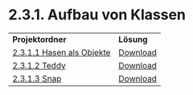 # 2.3.1. Aufbau von Klassen

<table>
  <tr>
    <td><strong>Projektordner</strong></td>
    <td><strong>Lösung</strong></td>
  </tr>
  <tr>
    <td><a href="2.3.1/2.3.1.1%20Hasen%20als%20Objekte">2.3.1.1 Hasen als Objekte</a></td>
    <td><a href="https://github.com/nikothegreek/inf-schule-loesungen/raw/master/2/2.3/2.3.1/2.3.1.1%20Hasen%20als%20Objekte/2.3.1.1.pdf">Download</a></td>
  </tr>
  <tr>
    <td><a href="2.3.1/2.3.1.2%20Teddy">2.3.1.2 Teddy</a></td>
    <td><a href="https://github.com/nikothegreek/inf-schule-loesungen/raw/master/2/2.3/2.3.1/2.3.1.2%20Teddy/2.3.1.2.pdf">Download</a></td>
  </tr>
  <tr>
    <td><a href="2.3.1/2.3.1.3%20Snap">2.3.1.3 Snap</a></td>
    <td><a href="https://github.com/nikothegreek/inf-schule-loesungen/raw/master/2/2.3/2.3.1/2.3.1.3%20Snap/2.3.1.3.pdf">Download</a></td>
  </tr>
</table>
